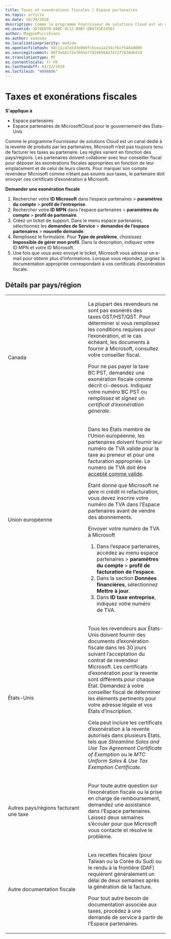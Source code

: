 ```yaml
---
title: Taxes et exonérations fiscales | Espace partenaires
ms.topic: article
ms.date: 10/29/2018
description: Comme le programme Fournisseur de solutions Cloud est un canal dédié à la revente de produits par les partenaires, Microsoft n’est pas toujours tenu de facturer les taxes au partenaire.
ms.assetid: 3D78EB70-68BC-4C12-B9B7-DB4743E24501
author: MaggiePucciEvans
ms.author: evansma
ms.localizationpriority: medium
ms.openlocfilehash: 58c11c47a5d3e069fcbcea1a234cf6cf548a8006
ms.sourcegitcommit: 80f3eb81f2e7605e77d19856827472f7830db419
ms.translationtype: MT
ms.contentlocale: fr-FR
ms.lasthandoff: 02/22/2019
ms.locfileid: "9098806"
---
```

# <a name="tax-and-tax-exemptions"></a>Taxes et exonérations fiscales

**S'applique à**

-  Espace partenaires
-  Espace partenaires de MicrosoftCloud pour le gouvernement des États-Unis


Comme le programme Fournisseur de solutions Cloud est un canal dédié à la revente de produits par les partenaires, Microsoft n’est pas toujours tenu de facturer les taxes au partenaire. Les règles varient en fonction des pays/régions. Les partenaires doivent collaborer avec leur conseiller fiscal pour déposer les exonérations fiscales appropriées en fonction de leur emplacement et de celui de leurs clients. Pour marquer son compte revendeur Microsoft comme n’étant pas soumis aux taxes, le partenaire doit envoyer ces certificats d’exonération à Microsoft.

**Demander une exonération fiscale**

1.  Rechercher votre **ID Microsoft** dans l’espace partenaires &gt; **paramètres du compte** &gt; **profil de l’entreprise**.
2.  Rechercher votre **ID MPN** dans l’espace partenaires &gt; **paramètres du compte** &gt; **profil de partenaire**.
3.  Créez un ticket de support. Dans le menu espace partenaires, sélectionnez les **demandes de Service** &gt; **demandes de l’espace partenaires** &gt; **nouvelle demande**.
4.  Remplissez le formulaire. Pour **Type de problème**, choisissez **Impossible de gérer mon profil**. Dans la description, indiquez votre ID&nbsp;MPN et votre ID&nbsp;Microsoft.
5.  Une fois que vous avez envoyé le ticket, Microsoft vous adresse un e-mail pour obtenir plus d’informations. Lorsque vous répondez, joignez la documentation appropriée correspondant à vos certificats d’exonération fiscale.

## <a name="details-by-countryregion"></a>Détails par pays/région


<table>
<colgroup>
<col width="50%" />
<col width="50%" />
</colgroup>
<tbody>
<tr class="odd">
<td>Canada</td>
<td><p>La plupart des revendeurs ne sont pas exonérés des taxes&nbsp;GST/HST/QST. Pour déterminer si vous remplissez les conditions requises pour l’exonération, et le cas échéant, les documents à fournir à Microsoft, consultez votre conseiller fiscal.</p>
<p>Pour ne pas payer la taxe BC&nbsp;PST, demandez une exonération fiscale comme décrit ci-dessus. Indiquez votre numéro BC&nbsp;PST ou remplissez et signez un <em>certificat d’exonération générale</em>.</p></td>
</tr>
<tr class="even">
<td>Union européenne</td>
<td><p>Dans les États membre de l’Union européenne, les partenaires doivent fournir leur numéro de&nbsp;TVA valide pour la taxe au preneur et pour une facturation appropriée. Le numéro de&nbsp;TVA doit être <a href="https://go.microsoft.com/fwlink/p/?LinkId=808160" data-raw-source="[accepted as valid](https://go.microsoft.com/fwlink/p/?LinkId=808160)">accepté comme valide</a>.</p>
<p>Étant donné que Microsoft ne gère ni crédit ni refacturation, vous devez inscrire votre numéro de&nbsp;TVA dans l’Espace partenaires avant de vendre des abonnements.</p>
<p>Envoyer votre numéro de&nbsp;TVA à Microsoft</strong></p>
<ol>
<li>Dans l’espace partenaires, accédez au menu espace partenaires &gt; <strong>paramètres du compte</strong> &gt; <strong>profil de facturation de l’espace</strong>.</li>
<li>Dans la section <strong>Données financières</strong>, sélectionnez <strong>Mettre à jour</strong>.</li>
<li>Dans <strong>ID taxe entreprise</strong>, indiquez votre numéro de&nbsp;TVA.</li>
</ol></td>
</tr>
<tr class="odd">
<td>États-Unis</td>
<td><p>Tous les revendeurs aux États-Unis doivent fournir des documents d’exonération fiscale dans les 30&nbsp;jours suivant l’acceptation du contrat de revendeur Microsoft. Les certificats d’exonération pour la revente sont différents pour chaque État. Demandez à votre conseiller fiscal de déterminer les éléments pertinents pour votre adresse légale et vos États d’inscription.</p>
<p>Cela peut inclure les certificats d’exonération à la revente autorisés dans plusieurs États, tels que <em>Streamline Sales and Use Tax Agreement Certificate of Exemption</em> ou le <em>MTC Uniform Sales &amp; Use Tax Exemption Certificate</em>.</p></td>
</tr>
<tr class="even">
<td>Autres pays/régions facturant une taxe</td>
<td><p>Pour toute autre question sur l’exonération fiscale ou la prise en charge de remboursement, demandez une assistance dans l’Espace partenaires. Laissez deux&nbsp;semaines s’écouler pour que Microsoft vous contacte et résolve le problème.</p></td>
</tr>
<tr class="odd">
<td>Autre documentation fiscale</td>
<td><p>Les recettes fiscales (pour Taïwan ou la Corée du Sud) ou le rendu à la frontière (DAF) requièrent généralement un délai de deux&nbsp;semaines après la génération de la facture.</p>
<p>Pour tout autre besoin de documentation associée aux taxes, procédez à une demande de service à partir de l’Espace partenaires.</p></td>
</tr>
</tbody>
</table>

 

 

 



